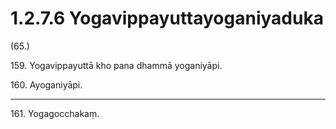 

# 1.2.7.6 Yogavippayuttayoganiyaduka





(65.)

159\. Yogavippayuttā kho pana dhammā yoganiyāpi.

160\. Ayoganiyāpi.

---

161\. Yogagocchakaṃ.





